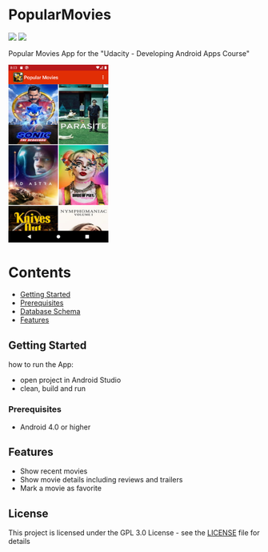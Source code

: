 # PopularMovies
![](https://forthebadge.com/images/badges/built-for-android.svg)
![](https://forthebadge.com/images/badges/made-with-java.svg)

Popular Movies App for the "Udacity - Developing Android Apps Course"

[<img src="https://github.com/atefhares/PopularMovies/blob/master/device-2020-02-24-200355.png" width="200"/>](https://github.com/atefhares/PopularMovies/blob/master/device-2020-02-24-200355.png)

# Contents

- [Getting Started](#getting-started)
- [Prerequisites](#prerequisites)
- [Database Schema](#database-schema)
- [Features](#features)

## Getting Started

how to run the App:

- open project in Android Studio
- clean, build and run


### Prerequisites

- Android 4.0 or higher


## Features

- Show recent movies
- Show movie details including reviews and trailers
- Mark a movie as favorite 


## License

This project is licensed under the GPL 3.0 License - see the [LICENSE](LICENSE) file for details
